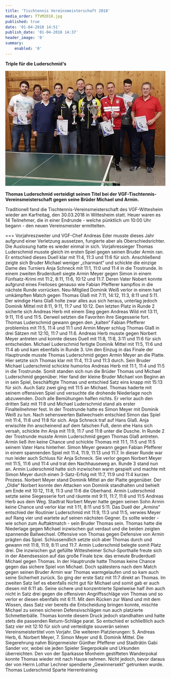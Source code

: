 ```yaml
---
title: 'Tischtennis Vereinsmeisterschaft 2018'
media_order: TTVM2018.jpg
published: true
date: '01-04-2018 14:51'
publish_date: '01-04-2018 14:37'
header_image: '0'
summary:
    enabled: '0'
---
```


**Triple für die Luderschmid‘s**

![](TTVM2018.jpg)

**Thomas Luderschmid verteidigt seinen Titel bei der VGF-Tischtennis-
Vereinsmeisterschaft gegen seine Brüder Michael und Armin.**

Traditionell fand die Tischtennis-Vereinsmeisterschaft des VGF-Wittesheim wieder am
Karfreitag, den 30.03.2018 in Wittesheim statt. Heuer waren es 14 Teilnehmer, die in einer
Endrunde - welche pünktlich um 10:00 Uhr begann - den neuen Vereinsmeister ermittelten.

===
Vorjahreszweiter und VGF-Chef Andreas Eder musste dieses Jahr aufgrund einer Verletzung
aussetzen, fungierte aber als Oberschiedsrichter. Die Auslosung hatte es wieder einmal in
sich. Vorjahressieger Thomas Luderschmid musste gleich im ersten Spiel gegen seinen
Bruder Armin ran. Er entschied dieses Duell klar mit 11:4, 11:3 und 11:6 für sich.
Anschließend zeigte sich Bruder Michael weniger „charmant“ und schickte die einzige Dame
des Turniers Anja Schneck mit 11:1, 11:0 und 11:4 in die Trostrunde. In einem zweiten
Bruderduell siegte Armin Meyer gegen Simon in einem Fünfsatz-Krimi mit 11:2, 8:11, 11:6,
10:12 und 11:7. Deren Vater Nobert konnte aufgrund eines Freiloses genauso wie Fabian
Pfefferer kampflos in die nächste Runde vorrücken. Neu-Mitglied Dominik Weiß verlor in
einem hart umkämpften Match gegen Thomas Glaß mit 7:11, 14:12, 11:3, 8:11 und 5:11. Der
windige Hans Glaß holte zwar alles aus sich heraus, unterlag jedoch Dominik Mittel mit 8:11,
9:11, 11:7 und 10:12. Den letzten Platz in Runde 2 sicherte sich Andreas Herb mit einem Sieg
gegen Andreas Wild mit 13:11, 9:11, 11:6 und 11:5.
Derweil setzten die Favoriten ihre Siegesserie fort. Thomas Luderschmid gewann gegen den
„kalten“ Fabian Pfefferer problemlos mit 11:5, 11:4 und 11:1 und Armin Meyer schlug
Thomas Glaß in drei Sätzen mit 12:10, 11:7 und 11.6. Andreas Herb musste gegen Norbert
Meyer antreten und konnte dieses Duell mit 11:8, 11:8, 3:11 und 11:6 für sich entscheiden.
Michael Luderschmid fertigte Dominik Mittel mit 11:5, 11:6 und 11:4 ab und kam ebenfalls
in Runde 3. Um den Einzug in das Finale der Hauptrunde musste Thomas Luderschmid gegen
Armin Meyer an die Platte. Hier setzte sich Thomas klar mit 11:4, 11:3 und 11:3 durch. Sein
Bruder Michael Luderschmid schickte humorlos Andreas Herb mit 11:1, 11:4 und 11:5 in die
Trostrunde. Somit standen sich nun die Brüder Thomas und Michael Luderschmid gegenüber.
Hier fand der kleine Bruder Michael von Beginn an in sein Spiel, beschäftigte Thomas und
entschied Satz eins knapp mit 15:13 für sich. Auch Satz zwei ging mit 11:5 an Michael.
Thomas haderte mit seinem offensiven Spiel und versuchte die drohende Niederlage noch
abzuwenden. Doch alle Bemühungen halfen nichts. Er verlor auch den dritten Satz mit 11:8
und Michael Luderschmid stand als erster Finalteilnehmer fest.
In der Trostrunde hatte es Simon Meyer mit Dominik Weiß zu tun. Nach sehenswerten
Ballwechseln entschied Simon das Spiel mit 11:4, 11:8 und 11:8 für sich. Anja Schneck traf
auf Hans Glaß. Anja erwischte ihn anscheinend auf dem falschen Fuß, denn ehe Hans sich
versah, schickte ihn Anja mit 11:9, 11:7 und 11:8 unter die Dusche. In Runde 2 der
Trostrunde musste Armin Luderschmid gegen Thomas Glaß antreten. Armin ließ ihm keine
Chance und schickte Thomas mit 11:1, 11:5 und 11:5 seinem Vater Hans hinterher. Simon
Meyer gewann gegen Fabian Pfefferer in einem spannenden Spiel mit 11:4, 11:9, 11:13 und
11:7. In dieser Runde war nun leider auch Schluss für Anja Schneck. Sie verlor gegen Norbert
Meyer mit 11:5, 11:6 und 11:4 und trat den Nachhauseweg an. Runde 3 stand nun an. Armin
Luderschmid hatte sich inzwischen warm gespielt und machte mit Simon Meyer durch einen
3-Satz-Erfolg mit 11:7, 11:9 und 11:4 kurzen Prozess. Norbert Meyer stand Dominik Mittel
an der Platte gegenüber. Der „Oldie“ Norbert konnte den Attacken von Dominik standhalten
und behielt am Ende mit 10:12, 11:8, 11:3 und 11:6 die Oberhand. Armin Luderschmid setzte
seine Siegesserie fort und räumte mit 9:11, 11:7, 11:8 und 11:5 Andreas Herb aus dem Weg.
Stadtrat Norbert Meyer hatte gegen seinen Sohn Armin keine Chance und verlor klar mit
1:11, 8:11 und 5:11. Das Duell der „Armins“ entschied der Routinier Luderschmid mit 11:9,
11:3 und 11:5, verwies Meyer auf Rang vier und wartete auf seinen nächsten Gegner.
Es sollte wieder - wie schon zum Auftaktmatch - sein Bruder Thomas sein. Thomas hatte die
Niederlage gegen Michael inzwischen gut verdaut und die beiden zeigten spannende
Ballwechsel. Offensive von Thomas gegen Defensive von Armin prägten das Spiel.
Schlussendlich setzte sich aber Thomas durch und gewann mit 11:8, 11:9, 8:11 und 11:7.
Armin Luderschmid belegte somit Platz drei.
Die inzwischen gut gefüllte Wittesheimer Schul-Sporthalle freute sich in der Abendsession
auf das große Finale bzw. das erneute Bruderduell Michael gegen Thomas. In der Hauptrunde
hatte Thomas keine Chance gegen das sichere Spiel von Michael. Doch spätestens nach dem
Match gegen seinen Bruder Armin war Thomas warmgelaufen und so kam auch seine
Sicherheit zurück. So ging der erste Satz mit 11:7 direkt an Thomas. Im zweiten Satz lief es
ebenfalls nicht gut für Michael und somit gab er auch diesen mit 6:11 ab. Seine sichere und
konzentrierte Spielweise half ihm auch nicht in Satz drei gegen die offensiven Angriffsschläge
von Thomas und so verlor er diesen ebenfalls mit 6:11. Mit dem Rücken zur Wand
und mit dem Wissen, dass Satz vier bereits die Entscheidung bringen konnte, mischte Michael
zu seinen sicheren Defensivschlägen nun auch platzierte Schmetterbälle. Thomas konnte
diesem Druck jedoch standhalten und hatte stets die passenden Return-Schläge parat. So
entschied er schließlich auch Satz vier mit 12:10 für sich und verteidigte souverän seinen
Vereinsmeistertitel vom Vorjahr.
Die weiteren Platzierungen: 5. Andreas Herb, 6. Norbert Meyer, 7. Simon Meyer und 8.
Dominik Mittel.
Die Siegerehrung nahm Bürgermeister Günther Pfefferer und Stadträtin Gabi Sander vor,
wobei sie jeden Spieler Siegerpokale und Urkunden überreichten. Den von der Sparkasse
Monheim gestifteten Wanderpokal konnte Thomas wieder mit nach Hause nehmen. Nicht
jedoch, bevor daraus der von Herrn Lothar Lechner spendierte „Gewinnersekt“ getrunken
wurde.
Thomas Luderschmid
Sparte Herrentraining
